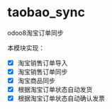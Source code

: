 # taobao_sync
odoo8淘宝订单同步

本模块实现：

- [x] 淘宝销售订单导入
- [x] 淘宝销售订单同步
- [x] 淘宝商品同步
- [x] 根据淘宝订单状态自动发货
- [x] 根据淘宝订单状态自动确认发票
